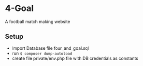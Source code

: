 # 4-Goal
A football match making website

## Setup
 -  Import Database file four_and_goal.sql
 -  run  ```
          $ composer dump-autoload
          ```
 - create file private/env.php file with DB credentials as constants 

